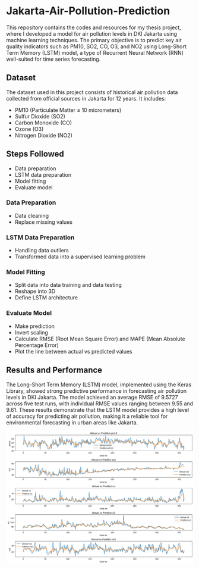 # Jakarta-Air-Pollution-Prediction
This repository contains the codes and resources for my thesis project, where I developed a model for air pollution levels in DKI Jakarta using machine learning techniques. The primary objective is to predict key air quality indicators such as PM10, SO2, CO, O3, and NO2 using Long-Short Term Memory (LSTM) model, a type of Recurrent Neural Network (RNN) well-suited for time series forecasting.
## Dataset
The dataset used in this project consists of historical air pollution data collected from official sources in Jakarta for 12 years. It includes:
- PM10 (Particulate Matter ≤ 10 micrometers)
- Sulfur Dioxide (SO2)
- Carbon Monoxide (CO)
- Ozone (O3)
- Nitrogen Dioxide (NO2)
## Steps Followed
- Data preparation
- LSTM data preparation
- Model fitting
- Evaluate model
### Data Preparation
- Data cleaning
- Replace missing values
### LSTM Data Preparation
- Handling data outliers
- Transformed data into a supervised learning problem
### Model Fitting
- Split data into data training and data testing
- Reshape into 3D
- Define LSTM architecture
### Evaluate Model
- Make prediction
- Invert scaling
- Calculate RMSE (Root Mean Square Error) and MAPE (Mean Absolute Percentage Error)
- Plot the line between actual vs predicted values

## Results and Performance
The Long-Short Term Memory (LSTM) model, implemented using the Keras Library, showed strong predictive performance in forecasting air pollution levels in DKI Jakarta. The model achieved an average RMSE of 9.5727 across five test runs, with individual RMSE values ranging between 9.55 and 9.61. These results demonstrate that the LSTM model provides a high level of accuracy for predicting air pollution, making it a reliable tool for environmental forecasting in urban areas like Jakarta.

<div style="float:left">
<div style="float:left"><img src="https://github.com/Jajapran/Jakarta-Air-Pollution-Prediction/blob/main/Diagram%20Garis%20Aktual%20VS%20Prediksi%20Best%20Params.png" />
</div>
<br />
